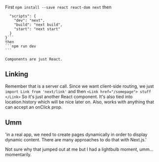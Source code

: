 First `npm install --save react react-dom next` then

````{
  "scripts": {
    "dev": "next",
    "build": "next build",
    "start": "next start"
  }
}```
then
```npm run dev
```

Components are just React.
````

## Linking

Remember that <a> is a server call. Since we want client-side routing, we just
`import Link from 'next/link'` and then
`<Link href="/somepage"> stuff </Link>`
So it's just another React component. It's also tied into location.history which will be nice later on. Also, <Link> works with anything that can accept an onClick prop.

## Umm

'in a real app, we need to create pages dynamically in order to display dynamic content. There are many approaches to do that with Next.js.'

Not sure why that jumped out at me but I had a lightbulb moment, umm... momentarily.

